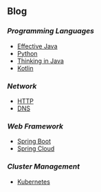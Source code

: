 
## Blog

### *Programming Languages* 

 - [Effective Java][1]
 - [Python][4]
 - [Thinking in Java][6]
 - [Kotlin][8]
 
 ### *Network*
 - [HTTP][3]
 - [DNS][5]

### *Web Framework*
 - [Spring Boot][2]
 - [Spring Cloud][7]
 
### *Cluster Management*
 - [Kubernetes][9]

 [1]: https://github.com/eziceice/blog/issues/2
 [2]: https://github.com/eziceice/blog/issues/3
 [3]: https://github.com/eziceice/blog/issues/1
 [4]: https://github.com/eziceice/blog/issues/4
 [5]: https://github.com/eziceice/blog/issues/5
 [6]: https://github.com/eziceice/blog/issues/6
 [7]: https://github.com/eziceice/blog/issues/8
 [8]: https://github.com/eziceice/blog/issues/9
 [9]: https://github.com/eziceice/blog/issues/10
 
